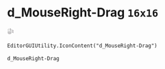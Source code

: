 # d_MouseRight-Drag `16x16`
<img src="/img/d_MouseRight-Drag.png" width=16 height=16>

``` CSharp
EditorGUIUtility.IconContent("d_MouseRight-Drag")
```
```
d_MouseRight-Drag
```
